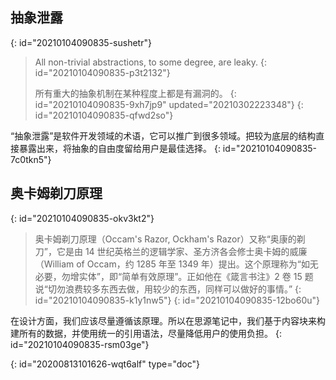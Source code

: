 ## 抽象泄露
{: id="20210104090835-sushetr"}

> All non-trivial abstractions, to some degree, are leaky.
> {: id="20210104090835-p3t2132"}
>
> 所有重大的抽象机制在某种程度上都是有漏洞的。
> {: id="20210104090835-9xh7jp9" updated="20210302223348"}
{: id="20210104090835-qfwd2so"}

“抽象泄露”是软件开发领域的术语，它可以推广到很多领域。把较为底层的结构直接暴露出来，将抽象的自由度留给用户是最佳选择。
{: id="20210104090835-7c0tkn5"}

## 奥卡姆剃刀原理
{: id="20210104090835-okv3kt2"}

> 奥卡姆剃刀原理（Occam's Razor, Ockham's Razor）又称“奥康的剃刀”，它是由 14 世纪英格兰的逻辑学家、圣方济各会修士奥卡姆的威廉（William of Occam，约 1285 年至 1349 年）提出。这个原理称为“如无必要，勿增实体”，即“简单有效原理”。正如他在《箴言书注》2 卷 15 题说“切勿浪费较多东西去做，用较少的东西，同样可以做好的事情。”
> {: id="20210104090835-k1y1nw5"}
{: id="20210104090835-12bo60u"}

在设计方面，我们应该尽量遵循该原理。所以在思源笔记中，我们基于内容块来构建所有的数据，并使用统一的引用语法，尽量降低用户的使用负担。
{: id="20210104090835-rsm03ge"}


{: id="20200813101626-wqt6alf" type="doc"}
